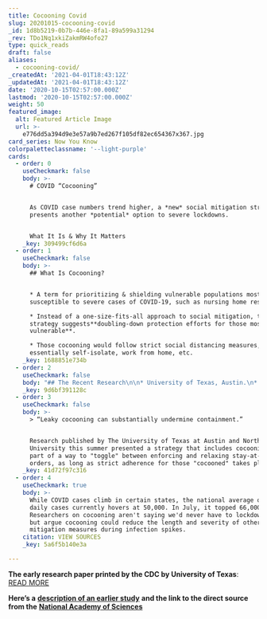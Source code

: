 ```yaml
---
title: Cocooning Covid
slug: 20201015-cocooning-covid
_id: 1d8b5219-0b7b-446e-8fa1-89a599a31294
_rev: TDo1Nq1xkiZakmRW4ofo27
type: quick_reads
draft: false
aliases:
  - cocooning-covid/
_createdAt: '2021-04-01T18:43:12Z'
_updatedAt: '2021-04-01T18:43:12Z'
date: '2020-10-15T02:57:00.000Z'
lastmod: '2020-10-15T02:57:00.000Z'
weight: 50
featured_image:
  alt: Featured Article Image
  url: >-
    e776dd5a394d9e3e57a9b7ed267f105df82ec654367x367.jpg
card_series: Now You Know
colorpaletteclassname: '--light-purple'
cards:
  - order: 0
    useCheckmark: false
    body: >-
      # COVID “Cocooning”


      As COVID case numbers trend higher, a *new* social mitigation strategy
      presents another *potential* option to severe lockdowns.


      What It Is & Why It Matters
    _key: 309499cf6d6a
  - order: 1
    useCheckmark: false
    body: >-
      ## What Is Cocooning?


      * A term for prioritizing & shielding vulnerable populations most
      susceptible to severe cases of COVID-19, such as nursing home residents.

      * Instead of a one-size-fits-all approach to social mitigation, the
      strategy suggests**doubling-down protection efforts for those most
      vulnerable**.

      * Those cocooning would follow strict social distancing measures,
      essentially self-isolate, work from home, etc.
    _key: 1688851e734b
  - order: 2
    useCheckmark: false
    body: "## The Recent Research\n\n* University of Texas, Austin.\n* Researchers analyzed transmission & case data of the “fastest-growing large city area” in the U.S. — Austin, Texas.\n* **One Take-Away:**\__“**postponing**_\__relaxation (of social mitigation efforts) will only delay future disease waves.”_\n* Researchers argue cocooning**prevents** higher hospitalizations and deaths,**preserving** resources & saving lives, while allowing others to “relax.”"
    _key: 9d6bf391128c
  - order: 3
    useCheckmark: false
    body: >-
      > “Leaky cocooning can substantially undermine containment.”


      Research published by The University of Texas at Austin and Northwestern
      University this summer presented a strategy that includes cocooning as
      part of a way to "toggle" between enforcing and relaxing stay-at-home
      orders, as long as strict adherence for those "cocooned" takes place.
    _key: 41d72f97c316
  - order: 4
    useCheckmark: true
    body: >-
      While COVID cases climb in certain states, the national average of new
      daily cases currently hovers at 50,000. In July, it topped 66,000.
      Researchers on cocooning aren't saying we'd never have to lockdown again
      but argue cocooning could reduce the length and severity of other
      mitigation measures during infection spikes.
    citation: VIEW SOURCES
    _key: 5a6f5b140e3a

---
```

**The early research paper printed by the CDC by University of Texas**: [READ MORE](https://wwwnc.cdc.gov/eid/article/26/12/20-1930_article)

**Here’s a** [**description of an earlier study**](https://news.utexas.edu/2020/07/29/new-tool-to-guide-decisions-on-social-distancing-uses-hospital-data-and-emphasizes-protecting-the-vulnerabl) **and the link to the direct source from the** [**National Academy of Sciences**](https://www.pnas.org/content/117/33/19873)